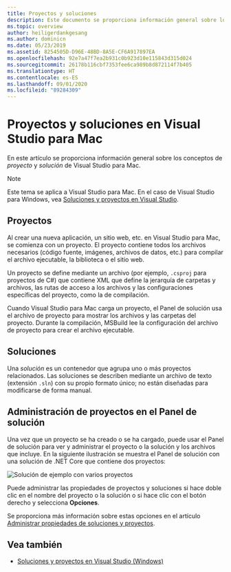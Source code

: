 ```yaml
---
title: Proyectos y soluciones
description: Este documento se proporciona información general sobre los proyectos y las soluciones de Visual Studio para Mac.
ms.topic: overview
author: heiligerdankgesang
ms.author: dominicn
ms.date: 05/23/2019
ms.assetid: 8254505D-D96E-48BD-8A5E-CF6A917897EA
ms.openlocfilehash: 92e7a47f7ea2b931c0b923d10e115843d315d024
ms.sourcegitcommit: 26178b116cbf7353fee6ca989b8d872114f7b405
ms.translationtype: HT
ms.contentlocale: es-ES
ms.lasthandoff: 09/01/2020
ms.locfileid: "89284309"
---
```

# <a name="projects-and-solutions-in-visual-studio-for-mac"></a>Proyectos y soluciones en Visual Studio para Mac

En este artículo se proporciona información general sobre los conceptos de *proyecto* y *solución* de Visual Studio para Mac.

> [!NOTE] 
> Este tema se aplica a Visual Studio para Mac. En el caso de Visual Studio para Windows, vea [Soluciones y proyectos en Visual Studio](/visualstudio/ide/solutions-and-projects-in-visual-studio).

## <a name="projects"></a>Proyectos

Al crear una nueva aplicación, un sitio web, etc. en Visual Studio para Mac, se comienza con un proyecto. El proyecto contiene todos los archivos necesarios (código fuente, imágenes, archivos de datos, etc.) para compilar el archivo ejecutable, la biblioteca o el sitio web.

Un proyecto se define mediante un archivo (por ejemplo, `.csproj` para proyectos de C#) que contiene XML que define la jerarquía de carpetas y archivos, las rutas de acceso a los archivos y las configuraciones específicas del proyecto, como la de compilación.

Cuando Visual Studio para Mac carga un proyecto, el Panel de solución usa el archivo de proyecto para mostrar los archivos y las carpetas del proyecto. Durante la compilación, MSBuild lee la configuración del archivo de proyecto para crear el archivo ejecutable.

## <a name="solutions"></a>Soluciones

Una *solución* es un contenedor que agrupa uno o más proyectos relacionados. Las soluciones se describen mediante un archivo de texto (extensión `.sln`) con su propio formato único; no están diseñadas para modificarse de forma manual.

## <a name="managing-projects-in-the-solution-pad"></a>Administración de proyectos en el Panel de solución

Una vez que un proyecto se ha creado o se ha cargado, puede usar el Panel de solución para ver y administrar el proyecto o la solución y los archivos que incluye. En la siguiente ilustración se muestra el Panel de solución con una solución de .NET Core que contiene dos proyectos:

![Solución de ejemplo con varios proyectos](media/solution-example.png)

Puede administrar las propiedades de proyectos y soluciones si hace doble clic en el nombre del proyecto o la solución o si hace clic con el botón derecho y selecciona **Opciones**.

Se proporciona más información sobre estas opciones en el artículo [Administrar propiedades de soluciones y proyectos](managing-solutions-and-project-properties.md).

## <a name="see-also"></a>Vea también

- [Soluciones y proyectos en Visual Studio (Windows)](/visualstudio/ide/solutions-and-projects-in-visual-studio)
